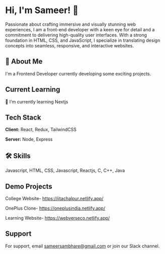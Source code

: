 
# Hi, I'm Sameer! 👋

Passionate about crafting immersive and visually stunning web experiences, I am a front-end developer with a keen eye for detail and a commitment to delivering high-quality user interfaces. With a strong foundation in HTML, CSS, and JavaScript, I specialize in translating design concepts into seamless, responsive, and interactive websites.


## 🚀 About Me
I'm a Frontend Developer currently developing some exciting projects.


## Current Learning

🧠 I'm currently learning Nextjs


## Tech Stack

**Client:** React, Redux, TailwindCSS

**Server:** Node, Express

## 🛠 Skills
Javascript, HTML, CSS, Javascript, Reactjs, C, C++, Java


## Demo Projects

College Website- https://iitachalpur.netlify.app/

OnePlus Clone- https://oneplusindia.netlify.app/

Learning Website- https://webverseco.netlify.app/


## Support

For support, email sameersambhare@gmail.com or join our Slack channel.

